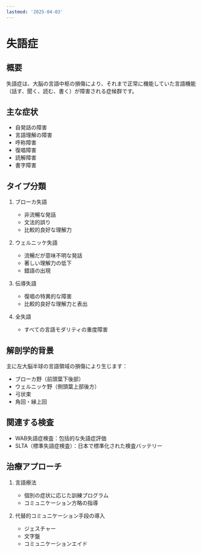 ```yaml
---
lastmod: '2025-04-03'
---
```


# 失語症

## 概要
失語症は、大脳の言語中枢の損傷により、それまで正常に機能していた言語機能（話す、聞く、読む、書く）が障害される症候群です。

## 主な症状
- 自発話の障害
- 言語理解の障害
- 呼称障害
- 復唱障害
- 読解障害
- 書字障害

## タイプ分類
1. ブローカ失語
   - 非流暢な発話
   - 文法的誤り
   - 比較的良好な理解力

2. ウェルニッケ失語
   - 流暢だが意味不明な発話
   - 著しい理解力の低下
   - 錯語の出現

3. 伝導失語
   - 復唱の特異的な障害
   - 比較的良好な理解力と表出

4. 全失語
   - すべての言語モダリティの重度障害

## 解剖学的背景
主に左大脳半球の言語領域の損傷により生じます：
- ブローカ野（前頭葉下後部）
- ウェルニッケ野（側頭葉上部後方）
- 弓状束
- 角回・縁上回

## 関連する検査
- WAB失語症検査：包括的な失語症評価
- SLTA（標準失語症検査）：日本で標準化された検査バッテリー

## 治療アプローチ
1. 言語療法
   - 個別の症状に応じた訓練プログラム
   - コミュニケーション方略の指導

2. 代替的コミュニケーション手段の導入
   - ジェスチャー
   - 文字盤
   - コミュニケーションエイド 
